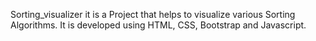 Sorting_visualizer
it is a Project that helps to visualize various Sorting Algorithms. 
It is developed using HTML, CSS, Bootstrap and Javascript.
